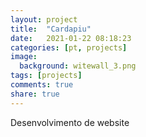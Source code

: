 ```yaml
---
layout: project
title:  "Cardapiu"
date:   2021-01-22 08:18:23
categories: [pt, projects]
image:
  background: witewall_3.png
tags: [projects]
comments: true
share: true
---
```

Desenvolvimento de website